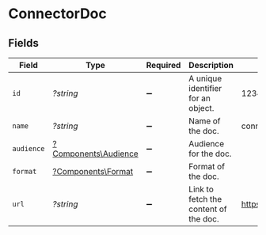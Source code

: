 # ConnectorDoc


## Fields

| Field                                                                           | Type                                                                            | Required                                                                        | Description                                                                     | Example                                                                         |
| ------------------------------------------------------------------------------- | ------------------------------------------------------------------------------- | ------------------------------------------------------------------------------- | ------------------------------------------------------------------------------- | ------------------------------------------------------------------------------- |
| `id`                                                                            | *?string*                                                                       | :heavy_minus_sign:                                                              | A unique identifier for an object.                                              | 12345                                                                           |
| `name`                                                                          | *?string*                                                                       | :heavy_minus_sign:                                                              | Name of the doc.                                                                | connection                                                                      |
| `audience`                                                                      | [?Components\Audience](../../Models/Components/Audience.md)                     | :heavy_minus_sign:                                                              | Audience for the doc.                                                           |                                                                                 |
| `format`                                                                        | [?Components\Format](../../Models/Components/Format.md)                         | :heavy_minus_sign:                                                              | Format of the doc.                                                              |                                                                                 |
| `url`                                                                           | *?string*                                                                       | :heavy_minus_sign:                                                              | Link to fetch the content of the doc.                                           | https://unify.apideck.com/connector/connectors/workday/docs/consumer+connection |